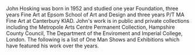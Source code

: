 John Hosking was born in 1952 and studied one year Foundation, three years Fine Art at Epsom School of Art and Design and three years P/T MA Fine Art at Canterbury KIAD.
John's work is in public and private collections including the Metropole Arts Centre Permanent Collection, Hampshire County Council, The Department of the Enviroment and Imperial  College, London.
The following is a list of One Man Shows and Exhibitions which have featured his work over the years.